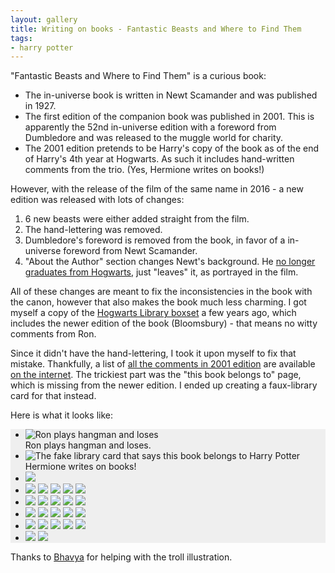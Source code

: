 ```yaml
---
layout: gallery
title: Writing on books - Fantastic Beasts and Where to Find Them
tags:
- harry potter
---
```


"Fantastic Beasts and Where to Find Them" is a curious book:

- The in-universe book is written in Newt Scamander and was published in 1927.
- The first edition of the companion book was published in 2001. This is apparently the 52nd in-universe edition with a foreword from Dumbledore and was released to the muggle world for charity.
- The 2001 edition pretends to be Harry's copy of the book as of the end of Harry's 4th year at Hogwarts. As such it includes hand-written comments from the trio. (Yes, Hermione writes on books!)

However, with the release of the film of the same name in 2016 - a new edition was released with lots of changes:

1. 6 new beasts were either added straight from the film.
2. The hand-lettering was removed.
3. Dumbledore's foreword is removed from the book, in favor of a in-universe foreword from Newt Scamander.
4. "About the Author" section changes Newt's background. He [no longer graduates from Hogwarts][newt], just "leaves" it, as portrayed in the film.

All of these changes are meant to fix the inconsistencies in the book with the canon, however that also makes the book much less charming. I got myself a copy of the [Hogwarts Library boxset][boxset] a few years ago, which includes the newer edition of the book (Bloomsbury) - that means no witty comments from Ron.

Since it didn't have the hand-lettering, I took it upon myself to fix that mistake. Thankfully, a list of [all the comments in 2001 edition](https://harrypotter.fandom.com/wiki/Fantastic_Beasts_and_Where_to_Find_Them_(companion_book)#Comments_in_the_2001_edition) are available [on the internet](https://imgur.com/a/C2a1g). The trickiest part was the "this book belongs to" page, which is missing from the newer edition. I ended up creating a faux-library card for that instead.

Here is what it looks like:

<div class="splide" id="image-slider" style="background-color:#efefef">
  <div class="splide__track">
    <ul class="splide__list">
      <li class="splide__slide"><img title="Ron plays hangman and loses" src="/img/fbawtft/mine/1.jpg"><div>Ron plays hangman and loses.</div></li>
      <li class="splide__slide"><img title="The fake library card that says this book belongs to Harry Potter" src="/img/fbawtft/mine/3.jpg"><div>Hermione writes on books!</div></li>
      <li class="splide__slide"><img src="/img/fbawtft/mine/4.jpg"></li>
      <li class="splide__slide">
        <img src="/img/fbawtft/mine/2.jpg">
        <img src="/img/fbawtft/mine/5.jpg">
        <img src="/img/fbawtft/mine/6.jpg">
        <img src="/img/fbawtft/mine/7.jpg">
        <img src="/img/fbawtft/mine/8.jpg">
      </li>
      <li class="splide__slide">
        <img src="/img/fbawtft/mine/10.jpg">
        <img src="/img/fbawtft/mine/11.jpg">
        <img src="/img/fbawtft/mine/12.jpg">
        <img src="/img/fbawtft/mine/13.jpg">
        <img src="/img/fbawtft/mine/14.jpg">
      </li>
      <li class="splide__slide">
        <img src="/img/fbawtft/mine/16.jpg">
        <img src="/img/fbawtft/mine/17.jpg">
        <img src="/img/fbawtft/mine/18.jpg">
        <img src="/img/fbawtft/mine/19.jpg">
        <img src="/img/fbawtft/mine/20.jpg">
      </li>
      <li class="splide__slide">
        <img src="/img/fbawtft/mine/15.jpg">
        <img src="/img/fbawtft/mine/21.jpg">
        <img src="/img/fbawtft/mine/22.jpg">
        <img src="/img/fbawtft/mine/23.jpg">
        <img src="/img/fbawtft/mine/24.jpg">
      </li>
      <li class="splide__slide">
        <img src="/img/fbawtft/mine/25.jpg">
        <img src="/img/fbawtft/mine/26.jpg">
      </li>
    </ul>
  </div>
</div>

Thanks to [Bhavya][bhavya] for helping with the troll illustration.

[newt]: https://old.reddit.com/r/harrypotter/comments/5z8ozu/new_edition_of_fantastic_beasts_removes_part/
[boxset]: https://amzn.to/39ni3vh
[bhavya]: https://instagram.com/avyadraws/